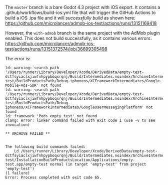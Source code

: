The `master` branch is a bare Godot 4.3 project with iOS export.
It contains a .github/workflows/build-ios.yml file that will trigger the GitHub Actions to build a iOS .ipa file and it will *successfully build* as shown here:
https://github.com/microlancer/admob-ios-test/actions/runs/13151169418

However, the `with-admob` branch is the same project with the AdMob plugin enabled.
This does not build successfully, as it contains various errors.
https://github.com/microlancer/admob-ios-test/actions/runs/13151372574/job/36699305498

The error is:
```
ld: warning: search path '/Users/runner/Library/Developer/Xcode/DerivedData/empty-test-dctfsyiaclxjiwfnhpypboqxrqnj/Build/Intermediates.noindex/ArchiveIntermediates/empty-test/BuildProductsPath/Debug-iphoneos/XCFrameworkIntermediates/Google-Mobile-Ads-SDK' not found
ld: warning: search path '/Users/runner/Library/Developer/Xcode/DerivedData/empty-test-dctfsyiaclxjiwfnhpypboqxrqnj/Build/Intermediates.noindex/ArchiveIntermediates/empty-test/BuildProductsPath/Debug-iphoneos/XCFrameworkIntermediates/GoogleUserMessagingPlatform' not found
ld: framework 'Pods_empty_test' not found
clang: error: linker command failed with exit code 1 (use -v to see invocation)

** ARCHIVE FAILED **


The following build commands failed:
	Ld /Users/runner/Library/Developer/Xcode/DerivedData/empty-test-dctfsyiaclxjiwfnhpypboqxrqnj/Build/Intermediates.noindex/ArchiveIntermediates/empty-test/InstallationBuildProductsLocation/Applications/empty-test.app/empty-test normal (in target 'empty-test' from project 'empty-test')
(1 failure)
Error: Process completed with exit code 65.
```

